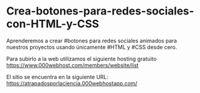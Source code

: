 # Crea-botones-para-redes-sociales-con-HTML-y-CSS
Aprenderemos a crear #botones para redes sociales animados para nuestros proyectos usando únicamente #HTML y #CSS desde cero.


Para subirlo a la web utilizamos el siguiente hosting gratuito
https://www.000webhost.com/members/website/list

El sitio se encuentra en la siguiente URL:
https://atrapadosporlaciencia.000webhostapp.com/
